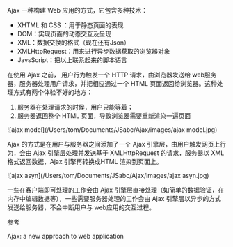 Ajax 一种构建 Web 应用的方式，它包含多种技术：

- XHTML 和 CSS ：用于静态页面的表现
- DOM：实现页面的动态交互及呈现
- XML：数据交换的格式（现在还有Json）
- XMLHttpRequest：用来进行异步数据获取的浏览器对象
- JavsScript：把以上联系起来的脚本语言

在使用 Ajax 之前， 用户行为触发一个 HTTP 请求，由浏览器发送给 web服务器，服务器处理用户请求，并把相应通过一个 HTML 页面返回给浏览器。这种处理方式有两个体验不好的地方：

1. 服务器在处理请求的时候，用户只能等着；
2. 服务器返回整个 HTML 页面，导致浏览器需要重新渲染一遍页面

![ajax model](/Users/tom/Documents/JSabc/Ajax/images/ajax model.jpg)

Ajax 的方式是在用户与服务器之间添加了一个 Ajax 引擎层，由用户触发网页上行为，会由 Ajax 引擎层处理并发送基于 XMLHttpRequest 的请求，服务器以 XML 格式返回数据，Ajax 引擎再转换成HTML 渲染到页面上。

![ajax asyn](/Users/tom/Documents/JSabc/Ajax/images/ajax asyn.jpg)

一些在客户端即可处理的工作会由 Ajax 引擎层直接处理（如简单的数据验证，在内存中编辑数据等），一些需要服务器处理的工作会由 Ajax 引擎层以异步的方式发送给服务器，不会中断用户与 web应用的交互过程。



参考

Ajax: a new approach to web application




